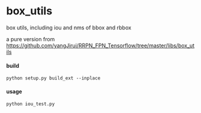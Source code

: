 # box_utils
box utils, including iou and nms of bbox and rbbox

a pure version from https://github.com/yangJirui/RRPN_FPN_Tensorflow/tree/master/libs/box_utils

#### build
```
python setup.py build_ext --inplace
```

#### usage
```
python iou_test.py
```
